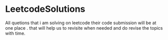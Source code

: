 # LeetcodeSolutions
All quetions that i am solving on leetcode their code submission will be at one place . that will help us to revisite when needed and do revise the topics with time.
